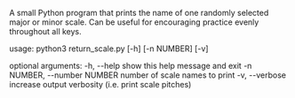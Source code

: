 A small Python program that prints the name of one randomly selected major or 
minor scale. Can be useful for encouraging practice evenly throughout all keys.

usage: python3 return_scale.py [-h] [-n NUMBER] [-v]

optional arguments:
  -h, --help            show this help message and exit
  -n NUMBER, --number NUMBER
                        number of scale names to print
  -v, --verbose         increase output verbosity (i.e. print scale pitches)
